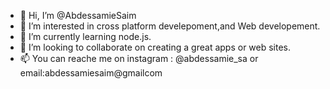 - 👋 Hi, I’m @AbdessamieSaim
- 👀 I’m interested in cross platform develepoment,and Web developement.
- 🌱 I’m currently learning node.js.
- 💞️ I’m looking to collaborate on creating a great apps or web sites.
- 📫 You can reache me on instagram : @abdessamie_sa or email:abdessamiesaim@gmailcom

<!---
AbdessamieSaim/AbdessamieSaim is a ✨ special ✨ repository because its `README.md` (this file) appears on your GitHub profile.
You can click the Preview link to take a look at your changes.
--->
